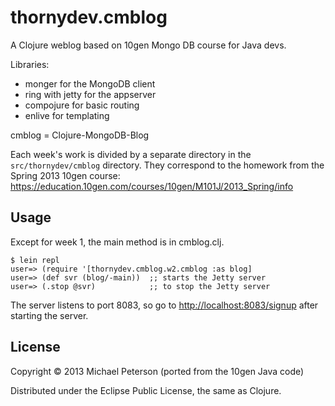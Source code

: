 # thornydev.cmblog

A Clojure weblog based on 10gen Mongo DB course for Java devs.

Libraries:

* monger for the MongoDB client
* ring with jetty for the appserver
* compojure for basic routing
* enlive for templating

cmblog = Clojure-MongoDB-Blog


Each week's work is divided by a separate directory in the `src/thornydev/cmblog` directory.  They correspond to the homework from the Spring 2013 10gen course: https://education.10gen.com/courses/10gen/M101J/2013_Spring/info

## Usage

Except for week 1, the main method is in cmblog.clj.

    $ lein repl
    user=> (require '[thornydev.cmblog.w2.cmblog :as blog]
    user=> (def svr (blog/-main))  ;; starts the Jetty server
    user=> (.stop @svr)            ;; to stop the Jetty server

The server listens to port 8083, so go to [http://localhost:8083/signup](http://localhost:8083/signup) after starting the server.


## License

Copyright © 2013 Michael Peterson (ported from the 10gen Java code)

Distributed under the Eclipse Public License, the same as Clojure.
